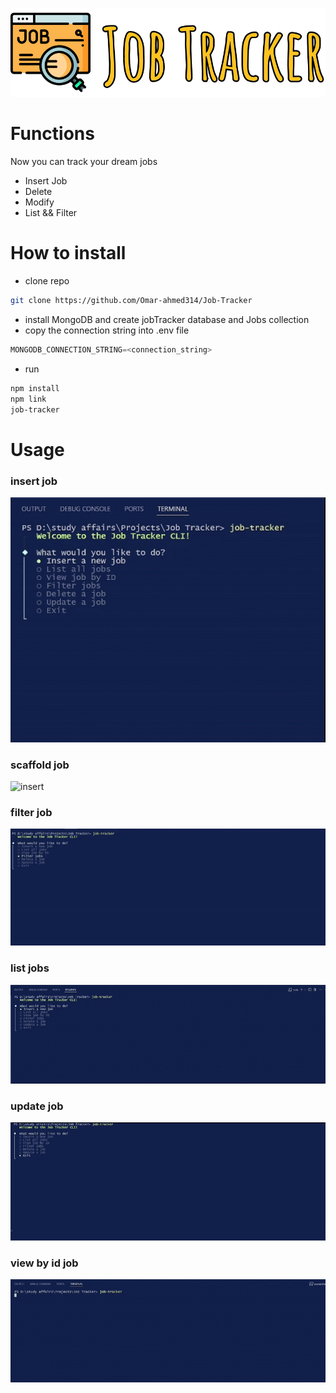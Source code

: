 <p align="center">
  <img src="images/Frame%2091.svg" alt="logo">
</p>

# Functions

Now you can track your dream jobs

- Insert Job
- Delete
- Modify
- List && Filter

# How to install

- clone repo

```bash
git clone https://github.com/Omar-ahmed314/Job-Tracker
```

- install MongoDB and create jobTracker database and Jobs collection
- copy the connection string into .env file

```js
MONGODB_CONNECTION_STRING=<connection_string>
```

- run

```bash
npm install
npm link
job-tracker
```

# Usage

### insert job

![insert](images/insert.gif)

### scaffold job

![insert](images/scaffold.gif)

### filter job

![insert](images/filter.gif)

### list jobs

![insert](images/list.gif)

### update job

![insert](images/update.gif)

### view by id job

![insert](images/view_by_id.gif)
